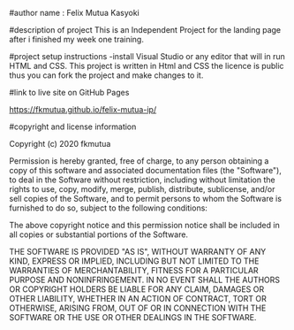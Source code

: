 #author name : Felix Mutua Kasyoki

#description of project This is an Independent Project for the landing page after i finished my week one training.

#project setup instructions -install  Visual Studio or any editor that will  in run HTML and CSS.
This  project is  written in Html and CSS
the licence is public thus you can fork the project  and make changes to it.

#link to live site on GitHub Pages

https://fkmutua.github.io/felix-mutua-ip/

#copyright and license information

Copyright (c) 2020 fkmutua

Permission is hereby granted, free of charge, to any person obtaining a copy of this software and associated documentation files (the "Software"), to deal in the Software without restriction, including without limitation the rights to use, copy, modify, merge, publish, distribute, sublicense, and/or sell copies of the Software, and to permit persons to whom the Software is furnished to do so, subject to the following conditions:

The above copyright notice and this permission notice shall be included in all copies or substantial portions of the Software.

THE SOFTWARE IS PROVIDED "AS IS", WITHOUT WARRANTY OF ANY KIND, EXPRESS OR IMPLIED, INCLUDING BUT NOT LIMITED TO THE WARRANTIES OF MERCHANTABILITY, FITNESS FOR A PARTICULAR PURPOSE AND NONINFRINGEMENT. IN NO EVENT SHALL THE AUTHORS OR COPYRIGHT HOLDERS BE LIABLE FOR ANY CLAIM, DAMAGES OR OTHER LIABILITY, WHETHER IN AN ACTION OF CONTRACT, TORT OR OTHERWISE, ARISING FROM, OUT OF OR IN CONNECTION WITH THE SOFTWARE OR THE USE OR OTHER DEALINGS IN THE SOFTWARE.

